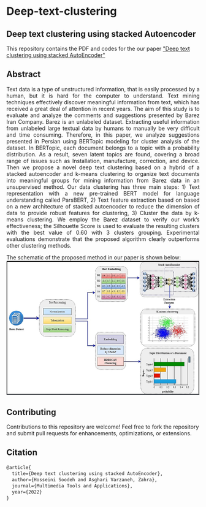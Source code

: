 # Deep-text-clustering
## Deep text clustering using stacked Autoencoder
This repository contains the PDF and codes for the our paper ["Deep text clustering using stacked AutoEncoder"](https://link.springer.com/article/10.1007/s11042-022-12155-0)

## Abstract
<p align="justify">Text data is a type of unstructured information, that is easily processed by a human, but
it is hard for the computer to understand. Text mining techniques effectively discover
meaningful information from text, which has received a great deal of attention in recent
years. The aim of this study is to evaluate and analyze the comments and suggestions
presented by Barez Iran Company. Barez is an unlabeled dataset. Extracting useful
information from unlabeled large textual data by humans to manually be very difficult
and time consuming. Therefore, in this paper, we analyze suggestions presented in Persian
using BERTopic modeling for cluster analysis of the dataset. In BERTopic, each
document belongs to a topic with a probability distribution. As a result, seven latent
topics are found, covering a broad range of issues such as Installation, manufacture,
correction, and device. Then we propose a novel deep text clustering based on a hybrid of a
stacked autoencoder and k-means clustering to organize text documents into meaningful
groups for mining information from Barez data in an unsupervised method. Our data
clustering has three main steps: 1) Text representation with a new pre-trained BERT
model for language understanding called ParsBERT, 2) Text feature extraction based on
based on a new architecture of stacked autoencoder to reduce the dimension of data to
provide robust features for clustering, 3) Cluster the data by k-means clustering. We
employ the Barez dataset to verify our work’s effectiveness; the Silhouette Score is used to
evaluate the resulting clusters with the best value of 0.60 with 3 clusters grouping.
Experimental evaluations demonstrate that the proposed algorithm clearly outperforms
other clustering methods.</p>

The schematic of the proposed method in our paper is shown below:
![My Image](Img.png)

## Contributing
Contributions to this repository are welcome! Feel free to fork the repository and submit pull requests for enhancements, optimizations, or extensions.

## Citation

```
@article{
  title={Deep text clustering using stacked AutoEncoder},
  author={Hosseini Soodeh and Asghari Varzaneh, Zahra},
  journal={Multimedia Tools and Applications},
  year={2022}
}



